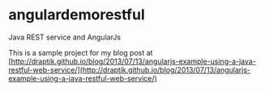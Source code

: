 angulardemorestful
==================

Java REST service and AngularJs

This is a sample project for my blog post at [http://draptik.github.io/blog/2013/07/13/angularjs-example-using-a-java-restful-web-service/](http://draptik.github.io/blog/2013/07/13/angularjs-example-using-a-java-restful-web-service/)

